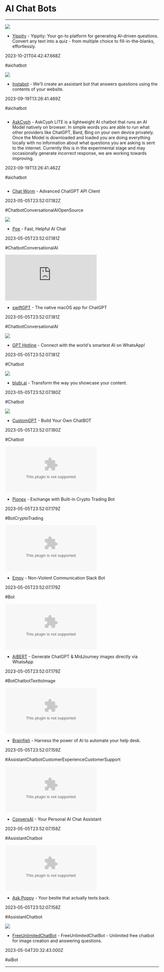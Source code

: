 # AI  Chat  Bots

---

![](https://rdl.ink/render/https%3A%2F%2Fyippity.io)

- [Yippity](https://yippity.io) - Yippity: Your go-to platform for generating AI-driven questions. Convert any text into a quiz - from multiple choice to fill-in-the-blanks, effortlessly.

2023-10-21T04:42:47.668Z

#aichatbot

![](https://rdl.ink/render/https%3A%2F%2Fwww.instabot.us%2Fsites%2Fnew)

- [Instabot](https://www.instabot.us/sites/new) - We'll create an assistant bot that answers questions using the contents of your website.

2023-09-19T13:26:41.469Z

#aichatbot

![]()

- [AskCyph](https://askcyph.cypherchat.app) - AskCyph LITE is a lightweight AI chatbot that runs an AI Model natively on browser. In simple words you are able to run what other providers like ChatGPT, Bard, Bing on your own device privately. Once the Model is downloaded and loaded you are doing everything locally with no information about what questions you are asking is sent to the internet. Currently this is in the experimental stage and may occasionally generate incorrect response, we are working towards improving.

2023-09-19T13:26:41.462Z

#aichatbot

![]()

- [Chat Worm](https://dubb.media) - Advanced ChatGPT API Client

2023-05-05T23:52:07.182Z

#ChatbotConversationalAIOpenSource

![](https://rdl.ink/render/https%3A%2F%2Felevenlabs.io)

- [Poe](https://elevenlabs.io) - Fast, Helpful AI Chat

2023-05-05T23:52:07.181Z

#ChatbotConversationalAI

![](https://rdl.ink/render/https%3A%2F%2Famblr.xyz)

- [swiftGPT](https://amblr.xyz) - The native macOS app for ChatGPT

2023-05-05T23:52:07.181Z

#ChatbotConversationalAI

![](https://rdl.ink/render/https%3A%2F%2Fvoiceful.io)

- [GPT Hotline](https://voiceful.io) - Connect with the world's smartest AI on WhatsApp!

2023-05-05T23:52:07.181Z

#Chatbot

![](https://rdl.ink/render/https%3A%2F%2Fedaly.co)

- [blubi.ai](https://edaly.co) - Transform the way you showcase your content.

2023-05-05T23:52:07.180Z

#Chatbot

![](https://rdl.ink/render/https%3A%2F%2Fchatgpt-phantom.vercel.app)

- [CustomGPT](https://chatgpt-phantom.vercel.app) - Build Your Own ChatBOT

2023-05-05T23:52:07.180Z

#Chatbot

![](https://rdl.ink/render/https%3A%2F%2Fuptrain.ai)

- [Pionex](https://uptrain.ai) - Exchange with Built-in Crypto Trading Bot

2023-05-05T23:52:07.179Z

#BotCryptoTrading

![](https://rdl.ink/render/https%3A%2F%2Femmersion.ai)

- [Empy](https://emmersion.ai) - Non-Violent Communication Slack Bot

2023-05-05T23:52:07.179Z

#Bot

![](https://rdl.ink/render/https%3A%2F%2Forbofi.com)

- [AiBERT](https://orbofi.com) - Generate ChatGPT & MidJourney images directly via WhatsApp

2023-05-05T23:52:07.179Z

#BotChatbotTexttoImage

![](https://rdl.ink/render/https%3A%2F%2Facrolinx.com)

- [Brainfish](https://acrolinx.com) - Harness the power of AI to automate your help desk.

2023-05-05T23:52:07.159Z

#AssistantChatbotCustomerExperienceCustomerSupport

![](https://rdl.ink/render/https%3A%2F%2Fhopper.com)

- [ConversAI](https://hopper.com) - Your Personal AI Chat Assistant

2023-05-05T23:52:07.158Z

#AssistantChatbot

![](https://rdl.ink/render/https%3A%2F%2Fclevr.ai)

- [Ask Poppy](https://clevr.ai) - Your bestie that actually texts back.

2023-05-05T23:52:07.158Z

#AssistantChatbot

![](https://rdl.ink/render/https%3A%2F%2Ffreeunlimitedchatbot.netlify.app)

- [FreeUnlimitedChatBot](https://freeunlimitedchatbot.netlify.app) - FreeUnlimitedChatBot - Unlimited free chatbot for image creation and answering questions.

2023-05-04T20:32:43.000Z

#aiBot

---

